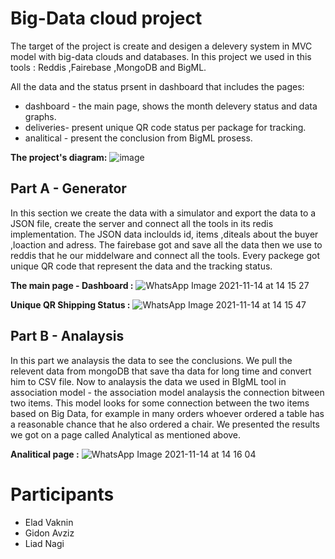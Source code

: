 # Big-Data cloud project
The target of the project is create and desigen a delevery system in MVC model with big-data clouds and databases.
In this project  we used in this tools : Reddis ,Fairebase ,MongoDB and BigML.

All the data and the status prsent in dashboard that includes the pages:
* dashboard - the main page, shows the month delevery status and data graphs.
* deliveries- present unique QR code status per package for tracking.
* analitical - present the conclusion from BigML prosess.

**The project's diagram:**
![image](https://user-images.githubusercontent.com/74238558/141679522-b6630606-affd-4698-b5c7-2f020fd53295.png)




## Part  A - Generator 
In this section we create the data with a simulator and export the data to a JSON file, create the server and connect all the tools in its redis implementation.
The JSON data incloulds id, items ,diteals about the buyer ,loaction and adress.
The fairebase got and save all the data then we use to reddis that he our middelware and connect all the tools.
Every packege got unique QR code that represent the data and the tracking status.

**The main page - Dashboard  :**
![WhatsApp Image 2021-11-14 at 14 15 27](https://user-images.githubusercontent.com/74238558/141681902-a3dbea93-e7ad-47ee-a14d-034be4e8100e.jpeg)

**Unique QR Shipping Status :**
![WhatsApp Image 2021-11-14 at 14 15 47](https://user-images.githubusercontent.com/74238558/141680652-6ae029fc-8935-4e5c-8c9c-4c454b2adc1a.jpeg)

 
## Part B - Analaysis 
In this part we analaysis the data to see the conclusions.
We pull the relevent data from mongoDB that save tha data for long time and convert him to CSV file.
Now to analaysis the data we used in BIgML tool in association model - 
the association model analaysis the connection bitween two items.
This model looks for some connection between the two items based on Big Data, for example in many orders whoever ordered a table has a reasonable chance that he also ordered a chair.
We presented the results we got on a page called Analytical as mentioned above.

**Analitical page :**
![WhatsApp Image 2021-11-14 at 14 16 04](https://user-images.githubusercontent.com/74238558/141680747-84930083-97fb-4cf7-8d35-a77f49c18261.jpeg)






# Participants
- Elad Vaknin
- Gidon Avziz
- Liad Nagi
